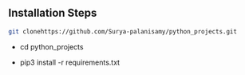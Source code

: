 ## Installation Steps
```bash
git clonehttps://github.com/Surya-palanisamy/python_projects.git
```
- cd python_projects

- pip3 install -r requirements.txt
